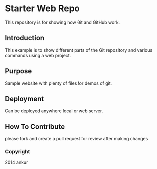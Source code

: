 # Starter Web Repo

This repository is for showing how Git and GitHub work.

## Introduction

This example is to show different parts of the Git repository and various commands using a web project.

## Purpose

Sample website with plenty of files for demos of git.

## Deployment
Can be deployed anywhere local or web server.

## How To Contribute
please fork and create a pull request for review after making changes

### Copyright

2014 ankur
